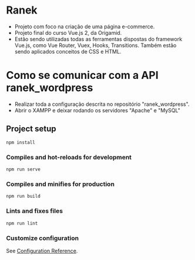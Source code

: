 # Ranek

- Projeto com foco na criação de uma página e-commerce.
- Projeto final do curso Vue.js 2, da Origamid.
- Estão sendo utilizadas todas as ferramentas dispostas do framework Vue.js, como Vue Router, Vuex, Hooks, Transitions. Também estão sendo aplicados conceitos de CSS e HTML.

# Como se comunicar com a API ranek_wordpress

- Realizar toda a configuração descrita no repositório "ranek_wordpress".
- Abrir o XAMPP e deixar rodando os servidores "Apache" e "MySQL"

## Project setup

```
npm install
```

### Compiles and hot-reloads for development

```
npm run serve
```

### Compiles and minifies for production

```
npm run build
```

### Lints and fixes files

```
npm run lint
```

### Customize configuration

See [Configuration Reference](https://cli.vuejs.org/config/).
